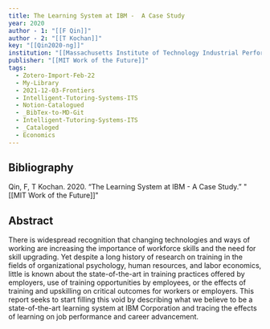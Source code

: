 ```yaml
---
title: The Learning System at IBM -  A Case Study
year: 2020
author - 1: "[[F Qin]]"
author - 2: "[[T Kochan]]"
key: "[[Qin2020-ng]]"
institution: "[[Massachusetts Institute of Technology Industrial Performance Center]]"
publisher: "[[MIT Work of the Future]]"
tags:
  - Zotero-Import-Feb-22
  - My-Library
  - 2021-12-03-Frontiers
  - Intelligent-Tutoring-Systems-ITS
  - Notion-Catalogued
  - _BibTex-to-MD-Git
  - Intelligent-Tutoring-Systems-ITS
  - _Cataloged
  - Economics
---
```


## Bibliography
Qin, F, T Kochan. 2020. “The Learning System at IBM -  A Case Study.” "[[MIT Work of the Future]]"

## Abstract
There is widespread recognition that changing technologies and ways of working are increasing the importance of workforce skills and the need for skill upgrading. Yet despite a long history of research on training in the fields of organizational psychology, human resources, and labor economics, little is known about the state-of-the-art in training practices offered by employers, use of training opportunities by employees, or the effects of training and upskilling on critical outcomes for workers or employers. This report seeks to start filling this void by describing what we believe to be a state-of-the-art learning system at IBM Corporation and tracing the effects of learning on job performance and career advancement.